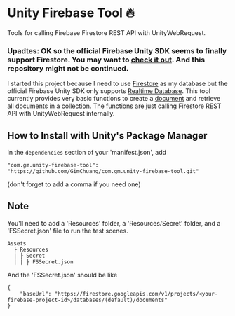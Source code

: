 # Unity Firebase Tool 🔥

Tools for calling Firebase Firestore REST API with UnityWebRequest.

### Upadtes: OK so the official Firebase Unity SDK seems to finally support Firestore. You may want to [check it out](https://github.com/firebase/quickstart-unity/issues/381#issuecomment-595845307). And this repository might not be continued.

I started this project because I need to use [Firestore](https://firebase.google.com/docs/firestore) as my database but the official Firebase Unity SDK only supports [Realtime Database](https://firebase.google.com/docs/database).
This tool currently provides very basic functions to create a [document](https://firebase.google.com/docs/firestore/data-model#documents) and retrieve all documents in a [collection](https://firebase.google.com/docs/firestore/data-model#collections). The functions are just calling Firestore REST API with UnityWebRequest internally.


How to Install with Unity's Package Manager
---
In the `dependencies` section of your 'manifest.json', add
```
"com.gm.unity-firebase-tool": "https://github.com/GimChuang/com.gm.unity-firebase-tool.git"
```
(don't forget to add a comma if you need one)

Note
---
You'll need to add a 'Resources' folder, a 'Resources/Secret' folder, and a 'FSSecret.json' file to run the test scenes.
```
Assets
  ├ Resources
  | ├ Secret
  | | ├ FSSecret.json
```
And the 'FSSecret.json' should be like
```
{
	"baseUrl": "https://firestore.googleapis.com/v1/projects/<your-firebase-project-id>/databases/(default)/documents"
}
```
